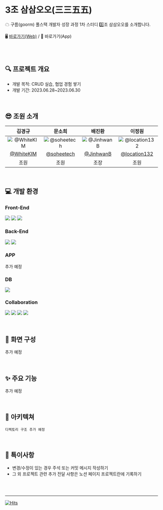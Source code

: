 # 3조 삼삼오오(三三五五)
☁ 구름(goorm) 풀스택 개발자 성장 과정 1차 스터디 3️⃣조 삼삼오오를 소개합니다.
<br />

🖥 [바로가기(Web)](https://goorm-fullstack.github.io/Introduce-3355/) / 📱 바로가기(App)

<br /><br />

## 🔍 프로젝트 개요
- 개발 목적: CRUD 실습, 협업 경험 쌓기
- 개발 기간: 2023.06.28~2023.06.30

<br />

## 😎 조원 소개

| 김경규 | 문소희 | 배진환 | 이정원 |
| :-: | :-: | :-: | :-: |
| ![@WhiteKIM](https://github.com/goorm-fullstack/Introduce-3355/assets/121299334/24f71bb9-12bb-4b29-9e2b-73461af0635d) | ![@soheetech](https://github.com/goorm-fullstack/Introduce-3355/assets/121299334/24c6f23b-8952-4e02-9347-ba42f5b67bc8)|![@JinhwanB](https://github.com/goorm-fullstack/Introduce-3355/assets/121299334/93af73ce-4a03-441e-8e25-5adf5021d7b2) |![@location132](https://github.com/goorm-fullstack/Introduce-3355/assets/121299334/275b401f-aa95-43a9-a41e-6f4482e8f3e4)|
| [@WhiteKIM](https://github.com/WhiteKIM) | [@soheetech](https://github.com/soheetech) | [@JinhwanB](https://github.com/JinhwanB) | [@location132](https://github.com/location132) |
| 조원 | 조원 | 조장 | 조원 |

<br />

## 💻 개발 환경


### Front-End
<img  src="https://img.shields.io/badge/html5-E34F26?style=for-the-badge&logo=html5&logoColor=white"> <img  src="https://img.shields.io/badge/css-1572B6?style=for-the-badge&logo=css3&logoColor=white"> <img  src="https://img.shields.io/badge/javascript-F7DF1E?style=for-the-badge&logo=javascript&logoColor=black">


### Back-End
<img  src="https://img.shields.io/badge/java 17-007396?style=for-the-badge&logo=java&logoColor=white"> <img  src="https://img.shields.io/badge/spring 3.1.0-6DB33F?style=for-the-badge&logo=spring&logoColor=white">


### APP
추가 예정


### DB
<img  src="https://img.shields.io/badge/firebase-FFCA28?style=for-the-badge&logo=firebase&logoColor=white">


### Collaboration
<img  src="https://img.shields.io/badge/Notion-000000?style=for-the-badge&logo=Notion&logoColor=white"> <img  src="https://img.shields.io/badge/Discord-5865F2?style=for-the-badge&logo=Discord&logoColor=white"> <img  src="https://img.shields.io/badge/Slack-4A154B?style=for-the-badge&logo=Slack&logoColor=white"> <img  src="https://img.shields.io/badge/github-181717?style=for-the-badge&logo=github&logoColor=white">

<br />

## 📝 화면 구성
추가 예정

<br />

## ✨ 주요 기능
추가 예정

<br />

## 📁 아키텍쳐

```
디렉토리 구조 추가 예정
```

<br />

## 📌 특이사항
- 변경/수정이 있는 경우 주석 또는 커밋 메시지 작성하기
- 그 외 프로젝트 관련 추가 전달 사항은 노션 페이지 프로젝트란에 기록하기

<br /><br />

---
[![Hits](https://hits.seeyoufarm.com/api/count/incr/badge.svg?url=https%3A%2F%2Fgithub.com%2Fgoorm-fullstack%2FIntroduce-3355&count_bg=%2379C83D&title_bg=%23555555&icon=ghostery.svg&icon_color=%23E7E7E7&title=hits&edge_flat=false)](https://hits.seeyoufarm.com)
